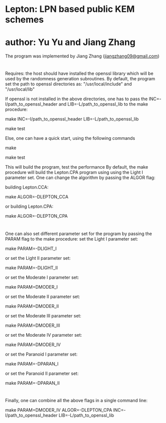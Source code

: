 # #########################################################################

# Lepton: LPN based public KEM schemes
# author: Yu Yu and Jiang Zhang

The program was implemented by Jiang Zhang (jiangzhang09@gmail.com)

# ##########################################################################

Requires: the host should have installed the openssl library which will be used by the randomness generation subroutines. By default, the program set the path to openssl directories as: "/usr/local/include" and "/usr/local/lib"


If openssl is not installed in the above directories, one has to pass the INC=-I/path_to_openssl_header and LIB=-L/path_to_openssl_lib to the make procedure:

make INC=-I/path_to_openssl_header  LIB=-L/path_to_openssl_lib

make test

Else, one can have a quick start, using the following commands 

make

make test

This will build the program, test the performance By default, the make procedure will build the Lepton.CPA program using using the Light I parameter set. One can change the algorithm by passing the ALGOR flag:

building Lepton.CCA:

make ALGOR=-DLEPTON_CCA   

or building Lepton.CPA:

make ALGOR=-DLEPTON_CPA   

# #########################################################################

One can also set different parameter set for the program by passing the PARAM flag to the make procedure: 
set the Light I parameter set:

make PARAM=-DLIGHT_I

or set the Light II parameter set:

make PARAM=-DLIGHT_II

or set the Moderate I parameter set:

make PARAM=DMODER_I

or set the Moderate II parameter set:

make PARAM=DMODER_II

or set the Moderate III parameter set:

make PARAM=DMODER_III

or set the Moderate IV  parameter set:

make PARAM=DMODER_IV

or set the Paranoid I parameter set:

make PARAM=-DPARAN_I

or set the Paranoid II parameter set:

make PARAM=-DPARAN_II

# #########################################################################

Finally, one can combine all the above flags in a single command line:

make PARAM=DMODER_IV  ALGOR=-DLEPTON_CPA INC=-I/path_to_openssl_header  LIB=-L/path_to_openssl_lib

